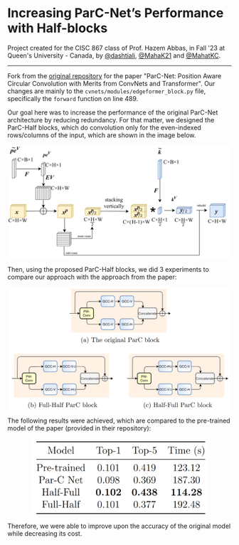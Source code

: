 
# Increasing ParC-Net’s Performance with Half-blocks

Project created for the CISC 867 class of Prof. Hazem Abbas, in Fall '23 at Queen's University - Canada, by <a href="https://github.com/dashtiali">@dashtiali</a>, <a href="https://github.com/MahaK21">@MahaK21</a> and <a href="https://github.com/MahatKC">@MahatKC</a>.

---

Fork from the [original repository](https://github.com/hkzhang-git/ParC-Net) for the paper "ParC-Net: Position Aware Circular Convolution with Merits from ConvNets and Transformer". Our changes are mainly to the `cvnets/modules/edgeformer_block.py` file, specifically the `forward` function on line 489.

Our goal here was to increase the performance of the original ParC-Net architecture by reducing redundancy. For that matter, we designed the ParC-Half blocks, which do convolution only for the even-indexed rows/columns of the input, which are shown in the image below.

<p align="center">
  <img src="https://raw.githubusercontent.com/MahatKC/ParC-Net-HalfBlocks/main/readme_images/HalfBlockV.png" align="middle" width="800" ></a>
</p>

Then, using the proposed ParC-Half blocks, we did 3 experiments to compare our approach with the approach from the paper:

<p align="center">
  <img src="https://raw.githubusercontent.com/MahatKC/ParC-Net-HalfBlocks/main/readme_images/Experiments.png" align="middle" width="550" ></a>
</p>

The following results were achieved, which are compared to the pre-trained model of the paper (provided in their repository):

<p align="center">
  <img src="https://raw.githubusercontent.com/MahatKC/ParC-Net-HalfBlocks/main/readme_images/TestResults.png" align="middle" width="400" ></a>
</p>

Therefore, we were able to improve upon the accuracy of the original model while decreasing its cost.

